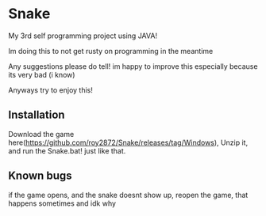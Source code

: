 # Snake

My 3rd self programming project using JAVA!

Im doing this to not get rusty on programming in the meantime

Any suggestions please do tell! im happy to improve this especially because its very bad (i know)

Anyways try to enjoy this!

## Installation

Download the game here(https://github.com/roy2872/Snake/releases/tag/Windows),
Unzip it,
and run the Snake.bat! just like that.



## Known bugs

if the game opens, and the snake doesnt show up, reopen the game, that happens sometimes and idk why
